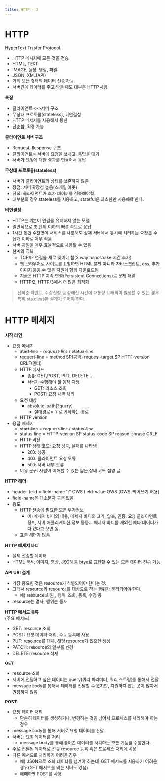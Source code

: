 ```yaml
---
title: HTTP - 3
---
```


# HTTP
HyperText Trasfer Protocol.
- HTTP 메시지에 모든 것을 전송.
- HTML, TEXT
- IMAGE, 음성, 영상, 파일
- JSON, XML(API)
- 거의 모든 형태의 데이터 전송 가능
- 서버간에 데이터를 주고 받을 때도 대부분 HTTP 사용

**특징**   
- 클라이언트 <->서버 구조
- 무상태 프로토콜(stateless), 비연결성
- HTTP 메세지를 사용해서 통신
- 단순함, 확장 가능

**클라이언트 서버 구조**   
- Request, Response 구조
- 클라이언트는 서버에 요청을 보내고, 응답을 대기
- 서버가 요청에 대한 결과를 만들어서 응답

**무상태 프로토콜(stateless)**   
- 서버가 클라이언트의 상태를 보존하지 않음
- 장점: 서버 확장성 높음(스케일 아웃)
- 단점: 클라이언트가 추가 데이터를 전송해야함.
- 대부분의 경우 stateless를 사용하고, stateful은 최소한만 사용해야 한다.

**비연결성**
- HTTP는 기본이 연결을 유지하지 않는 모델
- 일반적으로 초 단위 이하의 빠른 속도로 응답
- 1시간 동안 수천명이 서비스를 사용해도 실제 서버에서 동시에 처리하는 요청은 수십개 이하로 매우 적음
- 서버 자원을 매우 효율적으로 사용할 수 있음
- 한계와 극복
	- TCP/IP 연결을 새로 맺어야 함(3 way handshake 시간 추가)
	- 웹 브라우저로 사이트를 요청하면 HTML 뿐만 아니라 자바스크립트, css, 추가 이미지 등등 수 많은 자원이 함께 다운로드됨
	- 지금은 HTTP 지속 연결(Persistent Connections)로 문제 해결
	- HTTP/2, HTTP/3에서 더 많은 최적화

> 선착순 이벤트, 수강신청 등 정해진 시간에 대용량 트래픽이 발생할 수 있는 경우 특히 stateless한 설계가 되어야 한다.

# HTTP 메세지
**시작 라인**   
- 요청 메세지
	- start-line = request-line / status-line
	- request-line = method SP(공백) request-target SP HTTP-version CRLF(엔터)
	- HTTP 메서드
		- 종류: GET,POST, PUT, DELETE...
		- 서버가 수행해야 할 동작 지정
			- GET: 리소스 조회
			- POST: 요청 내역 처리
	- 요청 대상
		- absolute-path[?query]
			- 절대경로= '/'로 시작하는 경로
	- HTTP version
- 응답 메세지
	- start-line = request-line / status-line
	- status-line = HTTP-version SP status-code SP reason-phrase CRLF
	- HTTP 버전
	- HTTP 상태 코드: 요청 성공, 실패를 나타냄
		- 200: 성공
		- 400: 클라이언트 요청 오류
		- 500: 서버 내부 오류
	- 이유 문구: 사람이 이해할 수 있는 짧은 상태 코드 설명 글

**HTTP 헤더**   
- header-feild = field-name ":" OWS field-value OWS   (OWS: 띄어쓰기 허용)
- field-name은 대소문자 구문 없음
- 용도
	- HTTP 전송에 필요한 모든 부가정보
		- 예) 메세지 바디의 내용, 메세지 바디의 크기, 압축, 인증, 요청 클라이언트 정보, 서버 애플리케이션 정보 등등... 메세지 바디를 제외한 메타 데이터가 다 있다고 보면 됨.
	- 표준 헤더가 많음

**HTTP 메세지 바디**   
- 실제 전송할 데이터
- HTML 문서, 이미지, 영상, JSON 등 btye로 표현할 수 있는 모든 데이터 전송 가능

**API URI 설계**   
- 가장 중요한 것은 resource가 식별되어야 한다는 것.
- 그래서 resource와 resource를 대상으로 하는 행위가 분리되어야 한다.
	- 예) resource:회원 , 행위: 조회, 등록, 수정 등
- resource는 명사, 행위는 동사

**HTTP 메서드 종류**   
(주요 메서드)   
- GET: resource 조회
- POST: 요청 데이터 처리, 주로 등록에 사용
- PUT: resource를 대체, 해당 resource가 없으면 생성
- PATCH: resource의 일부를 변경
- DELETE: resource 삭제

**GET**   
- resource 조회
- 서버에 전달하고 싶은 데이터는 query(쿼리 파라미터, 쿼리 스트링)를 통해서 전달
- message body를 통해서 데이터를 전달할 수 있지만, 지원하지 않는 곳이 많아서 권장하지 않음

**POST**   
- 요청 데이터 처리
	- 단순히 데이터를 생성하거나, 변경하는 것을 넘어서 프로세스를 처리해야 하는 경우
- message body를 통해 서버로 요청 데이터를 전달
- 서버는 요청 데이터를 처리
	- message body를 통해 들어온 데이터를 처리하는 모든 기능을 수행한다.
- 주로 전달된 데이터로 신규 resource 등록 혹은 프로세스 처리에 사용
- 다른 메서드로 처리하기 어려운 경우
	- 예) JSON으로 조회 데이터를 넘겨야 하는데, GET 메서드를 사용하기 어려운 경우(GET 메서드를 막는 서버도 있음)
	- 애매하면 POST를 사용
